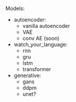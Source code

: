 Models:
- autoencoder:
    - vanilla autoencoder
    - VAE
    - conv AE (soon)
- watch_your_language:
    - rnn
    - gru
    - lstm
    - transformer
- generative:
    - gans
    - ddpm
    - unet?
